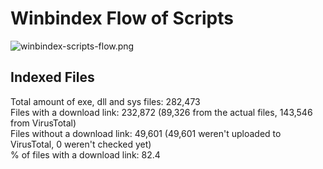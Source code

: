 # Winbindex Flow of Scripts

![winbindex-scripts-flow.png](winbindex-scripts-flow.png)

## Indexed Files

<!--FileStats-->
Total amount of exe, dll and sys files: 282,473  
Files with a download link: 232,872 (89,326 from the actual files, 143,546 from VirusTotal)  
Files without a download link: 49,601 (49,601 weren't uploaded to VirusTotal, 0 weren't checked yet)  
% of files with a download link: 82.4  
<!--/FileStats-->
